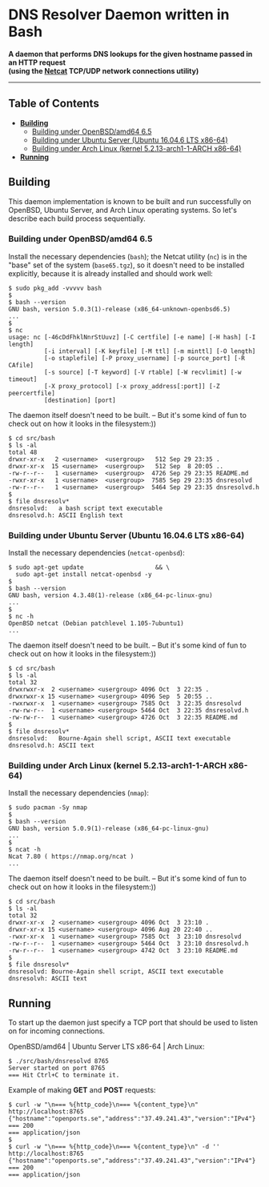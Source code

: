 # DNS Resolver Daemon written in Bash

**A daemon that performs DNS lookups for the given hostname passed in an HTTP request
<br />(using the [Netcat](http://nc110.sourceforge.net "Netcat: the TCP/IP swiss army") TCP/UDP network connections utility)**

---

## Table of Contents

* **[Building](#building)**
  * [Building under OpenBSD/amd64 6.5](#building-under-openbsdamd64-65)
  * [Building under Ubuntu Server (Ubuntu 16.04.6 LTS x86-64)](#building-under-ubuntu-server-ubuntu-16046-lts-x86-64)
  * [Building under Arch Linux (kernel 5.2.13-arch1-1-ARCH x86-64)](#building-under-arch-linux-kernel-5213-arch1-1-arch-x86-64)
* **[Running](#running)**

## Building

This daemon implementation is known to be built and run successfully on OpenBSD, Ubuntu Server, and Arch Linux operating systems. So let's describe each build process sequentially.

### Building under OpenBSD/amd64 6.5

Install the necessary dependencies (`bash`); the Netcat utility (`nc`) is in the "base" set of the system (`base65.tgz`), so it doesn't need to be installed explicitly, because it is already installed and should work well:

```
$ sudo pkg_add -vvvvv bash
$
$ bash --version
GNU bash, version 5.0.3(1)-release (x86_64-unknown-openbsd6.5)
...
$
$ nc
usage: nc [-46cDdFhklNnrStUuvz] [-C certfile] [-e name] [-H hash] [-I length]
          [-i interval] [-K keyfile] [-M ttl] [-m minttl] [-O length]
          [-o staplefile] [-P proxy_username] [-p source_port] [-R CAfile]
          [-s source] [-T keyword] [-V rtable] [-W recvlimit] [-w timeout]
          [-X proxy_protocol] [-x proxy_address[:port]] [-Z peercertfile]
          [destination] [port]
```

The daemon itself doesn't need to be built. &ndash; But it's some kind of fun to check out on how it looks in the filesystem:))
```
$ cd src/bash
$ ls -al
total 48
drwxr-xr-x   2 <username>  <usergroup>   512 Sep 29 23:35 .
drwxr-xr-x  15 <username>  <usergroup>   512 Sep  8 20:05 ..
-rw-r--r--   1 <username>  <usergroup>  4726 Sep 29 23:35 README.md
-rwxr-xr-x   1 <username>  <usergroup>  7585 Sep 29 23:35 dnsresolvd
-rw-r--r--   1 <username>  <usergroup>  5464 Sep 29 23:35 dnsresolvd.h
$
$ file dnsresolv*
dnsresolvd:   a bash script text executable
dnsresolvd.h: ASCII English text
```

### Building under Ubuntu Server (Ubuntu 16.04.6 LTS x86-64)

Install the necessary dependencies (`netcat-openbsd`):

```
$ sudo apt-get update                    && \
  sudo apt-get install netcat-openbsd -y
$
$ bash --version
GNU bash, version 4.3.48(1)-release (x86_64-pc-linux-gnu)
...
$
$ nc -h
OpenBSD netcat (Debian patchlevel 1.105-7ubuntu1)
...
```

The daemon itself doesn't need to be built. &ndash; But it's some kind of fun to check out on how it looks in the filesystem:))

```
$ cd src/bash
$ ls -al
total 32
drwxrwxr-x  2 <username> <usergroup> 4096 Oct  3 22:35 .
drwxrwxr-x 15 <username> <usergroup> 4096 Sep  5 20:55 ..
-rwxrwxr-x  1 <username> <usergroup> 7585 Oct  3 22:35 dnsresolvd
-rw-rw-r--  1 <username> <usergroup> 5464 Oct  3 22:35 dnsresolvd.h
-rw-rw-r--  1 <username> <usergroup> 4726 Oct  3 22:35 README.md
$
$ file dnsresolv*
dnsresolvd:   Bourne-Again shell script, ASCII text executable
dnsresolvd.h: ASCII text
```

### Building under Arch Linux (kernel 5.2.13-arch1-1-ARCH x86-64)

Install the necessary dependencies (`nmap`):

```
$ sudo pacman -Sy nmap
$
$ bash --version
GNU bash, version 5.0.9(1)-release (x86_64-pc-linux-gnu)
...
$
$ ncat -h
Ncat 7.80 ( https://nmap.org/ncat )
...
```

The daemon itself doesn't need to be built. &ndash; But it's some kind of fun to check out on how it looks in the filesystem:))

```
$ cd src/bash
$ ls -al
total 32
drwxr-xr-x  2 <username> <usergroup> 4096 Oct  3 23:10 .
drwxr-xr-x 15 <username> <usergroup> 4096 Aug 20 22:40 ..
-rwxr-xr-x  1 <username> <usergroup> 7585 Oct  3 23:10 dnsresolvd
-rw-r--r--  1 <username> <usergroup> 5464 Oct  3 23:10 dnsresolvd.h
-rw-r--r--  1 <username> <usergroup> 4742 Oct  3 23:10 README.md
$
$ file dnsresolv*
dnsresolvd: Bourne-Again shell script, ASCII text executable
dnsresolvh: ASCII text
```

## Running

To start up the daemon just specify a TCP port that should be used to listen on for incoming connections.

OpenBSD/amd64 | Ubuntu Server LTS x86-64 | Arch Linux:

```
$ ./src/bash/dnsresolvd 8765
Server started on port 8765
=== Hit Ctrl+C to terminate it.
```

Example of making **GET** and **POST** requests:

```
$ curl -w "\n=== %{http_code}\n=== %{content_type}\n" http://localhost:8765
{"hostname":"openports.se","address":"37.49.241.43","version":"IPv4"}
=== 200
=== application/json
$
$ curl -w "\n=== %{http_code}\n=== %{content_type}\n" -d '' http://localhost:8765
{"hostname":"openports.se","address":"37.49.241.43","version":"IPv4"}
=== 200
=== application/json
```
